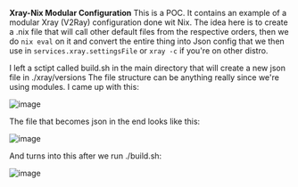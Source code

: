 **Xray-Nix Modular Configuration**
This is a POC. It contains an example of a modular Xray (V2Ray) configuration done wit Nix.
The idea here is to create a .nix file that will call other default files from the respective orders, then we do `nix eval` on it and convert the entire thing into Json config that we then use in `services.xray.settingsFile` or `xray -c` if you're on other distro.

I left a sctipt called build.sh in the main directory that will create a new json file in ./xray/versions
The file structure can be anything really since we're using modules. I came up with this:

![image](https://github.com/user-attachments/assets/6b2af807-cd89-4be7-9a69-a4eff1d615fb)


The file that becomes json in the end looks like this:

![image](https://github.com/user-attachments/assets/b2e133ab-9d9e-4cbb-bc43-4ded9214535c)


And turns into this after we run ./build.sh:

![image](https://github.com/user-attachments/assets/af81dbc9-4c80-4b52-a27a-efd9cef9936d)

